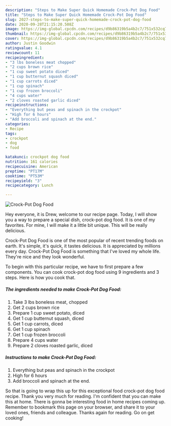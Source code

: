 ```yaml
---
description: "Steps to Make Super Quick Homemade Crock-Pot Dog Food"
title: "Steps to Make Super Quick Homemade Crock-Pot Dog Food"
slug: 2027-steps-to-make-super-quick-homemade-crock-pot-dog-food
date: 2020-09-28T21:15:20.508Z
image: https://img-global.cpcdn.com/recipes/d9b86319b5a4b2c7/751x532cq70/crock-pot-dog-food-recipe-main-photo.jpg
thumbnail: https://img-global.cpcdn.com/recipes/d9b86319b5a4b2c7/751x532cq70/crock-pot-dog-food-recipe-main-photo.jpg
cover: https://img-global.cpcdn.com/recipes/d9b86319b5a4b2c7/751x532cq70/crock-pot-dog-food-recipe-main-photo.jpg
author: Justin Goodwin
ratingvalue: 4.1
reviewcount: 11
recipeingredient:
- "3 lbs boneless meat chopped"
- "2 cups brown rice"
- "1 cup sweet potato diced"
- "1 cup butternut squash diced"
- "1 cup carrots diced"
- "1 cup spinach"
- "1 cup frozen broccoli"
- "4 cups water"
- "2 cloves roasted garlic diced"
recipeinstructions:
- "Everything but peas and spinach in the crockpot"
- "High for 6 hours"
- "Add broccoli and spinach at the end."
categories:
- Recipe
tags:
- crockpot
- dog
- food

katakunci: crockpot dog food 
nutrition: 161 calories
recipecuisine: American
preptime: "PT17M"
cooktime: "PT53M"
recipeyield: "3"
recipecategory: Lunch

---
```



![Crock-Pot Dog Food](https://img-global.cpcdn.com/recipes/d9b86319b5a4b2c7/751x532cq70/crock-pot-dog-food-recipe-main-photo.jpg)

Hey everyone, it is Drew, welcome to our recipe page. Today, I will show you a way to prepare a special dish, crock-pot dog food. It is one of my favorites. For mine, I will make it a little bit unique. This will be really delicious.



Crock-Pot Dog Food is one of the most popular of recent trending foods on earth. It's simple, it's quick, it tastes delicious. It is appreciated by millions every day. Crock-Pot Dog Food is something that I've loved my whole life. They're nice and they look wonderful.


To begin with this particular recipe, we have to first prepare a few components. You can cook crock-pot dog food using 9 ingredients and 3 steps. Here is how you cook that.

<!--inarticleads1-->

##### The ingredients needed to make Crock-Pot Dog Food:

1. Take 3 lbs boneless meat, chopped
1. Get 2 cups brown rice
1. Prepare 1 cup sweet potato, diced
1. Get 1 cup butternut squash, diced
1. Get 1 cup carrots, diced
1. Get 1 cup spinach
1. Get 1 cup frozen broccoli
1. Prepare 4 cups water
1. Prepare 2 cloves roasted garlic, diced




<!--inarticleads2-->

##### Instructions to make Crock-Pot Dog Food:

1. Everything but peas and spinach in the crockpot
1. High for 6 hours
1. Add broccoli and spinach at the end.




So that is going to wrap this up for this exceptional food crock-pot dog food recipe. Thank you very much for reading. I'm confident that you can make this at home. There is gonna be interesting food in home recipes coming up. Remember to bookmark this page on your browser, and share it to your loved ones, friends and colleague. Thanks again for reading. Go on get cooking!
